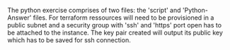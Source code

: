 The python exercise comprises of two files: the 'script' and 'Python-Answer' files.
For terraform ressources will need to be provisioned in a public subnet and a security group with 'ssh' and 'https' port open has to be attached to the instance.
The key pair created will output its public key which has to be saved for ssh connection.
